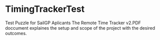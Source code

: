# TimingTrackerTest
Test Puzzle for SailGP Aplicants
The Remote Time Tracker v2.PDF doccument explaines the setup and scope of the project with the desired outcomes. 

